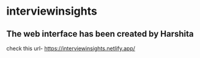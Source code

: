 # interviewinsights

## The web interface has been created by Harshita
check this url- https://interviewinsights.netlify.app/
